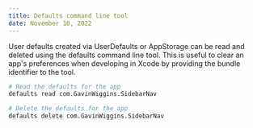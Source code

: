 ```yaml
---
title: Defaults command line tool
date: November 10, 2022
---
```


User defaults created via UserDefaults or AppStorage can be read and deleted using the defaults command line tool. This is useful to clear an app's preferences when developing in Xcode by providing the bundle identifier to the tool.

```bash
# Read the defaults for the app
defaults read com.GavinWiggins.SidebarNav

# Delete the defaults for the app
defaults delete com.GavinWiggins.SidebarNav
```
